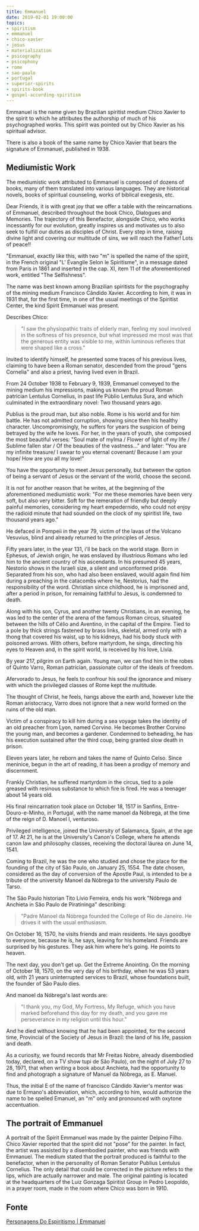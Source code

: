 ```yaml
---
title: Emmanuel
date: 2019-02-01 19:00:00
topics: 
- spiritism
- emmanuel
- chico-xavier
- jesus
- materialization
- psicography
- psicophony
- rome
- sao-paulo
- portugal
- superior-spirits
- spirits-book
- gospel-according-spiritism
---
```


Emmanuel is the name given by Brazilian spiritist medium Chico Xavier to the spirit 
to which he attributes the authorship of much of his psychographed works. This spirit 
was pointed out by Chico Xavier as his spiritual advisor.

There is also a book of the same name by Chico Xavier that bears the signature of Emmanuel, 
published in 1938.

## Mediumistic Work
The mediumistic work attributed to Emmanuel is composed of dozens of books, many of 
them translated into various languages. They are historical novels, books of spiritual 
counseling, works of biblical exegesis, etc.

Dear Friends, it is with great joy that we offer a table with the reincarnations of Emmanuel, described throughout the book Chico, Dialogues and Memories. The trajectory of this Benefactor, alongside Chico, who works incessantly for our evolution, greatly inspires us and motivates us to also seek to fulfill our duties as disciples of Christ. Every step in time, raising divine light and covering our multitude of sins, we will reach the Father! Lots of peace!!

"Emmanuel, exactly like this, with two "m" is spelled the name of the spirit, in the French original "L' Évangile Selon le Spiritisme", in a message dated from Paris in 1861 and inserted in the cap. XI, item 11 of the aforementioned work, entitled "The Selfishness".

The name was best known among Brazilian spiritists for the psychography of the mining medium Francisco Cândido Xavier. According to him, it was in 1931 that, for the first time, in one of the usual meetings of the Spiritist Center, the kind Spirit Emmanuel was present.

Describes Chico: 

> "I saw the physiopathic traits of elderly man, feeling my soul involved in the softness of his presence, but what impressed me most was that the generous entity was visible to me, within luminous reflexes that were shaped like a cross."

Invited to identify himself, he presented some traces of his previous lives, claiming to have been a Roman senator, descended from the proud "gens Cornelia" and also a priest, having lived even in Brazil.

From 24 October 1938 to February 9, 1939, Emmanuel conveyed to the mining medium his impressions, making us known the proud Roman patrician Lentulus Cornelius, in past life Públio Lentulus Sura, and which culminated in the extraordinary novel: Two thousand years ago.

Publius is the proud man, but also noble. Rome is his world and for him battle. He has not admitted corruption, showing since then his healthy character. Uncompromisingly, he suffers for years the suspicion of being betrayed by the wife he loves. For her, in the years of youth, she composed the most beautiful verses: "Soul mate of mylma / Flower of light of my life / Sublime fallen star / Of the beauties of the vastness..." and later: "You are my infinite treasure/ I swear to you eternal covenant/ Because I am your hope/ How are you all my love!"

You have the opportunity to meet Jesus personally, but between the option of being a servant of Jesus or the servant of the world, choose the second.

It is not for another reason that he writes, at the beginning of the aforementioned mediumistic work: "For me these memories have been very soft, but also very bitter. Soft for the remeration of friendly but deeply painful memories, considering my heart empedernido, who could not enjoy the radioid minute that had sounded on the clock of my spiritist life, two thousand years ago."

He defaced in Pompeii in the year 79, victim of the lavas of the Volcano Vesuvius, blind and already returned to the principles of Jesus.

Fifty years later, in the year 131, i'll be back on the world stage. Born in Ephesus, of Jewish origin, he was enslaved by illustrious Romans who led him to the ancient country of his ascendants. In his presumed 45 years, Nestorio shows in the Israeli size, a silent and unconformed pride. Separated from his son, who had also been enslaved, would again find him during a preaching in the catacombs where he, Nestorius, had the responsibility of the word. Christian since childhood, he is imprisoned and, after a period in prison, for remaining faithful to Jesus, is condemned to death.

Along with his son, Cyrus, and another twenty Christians, in an evening, he was led to the center of the arena of the famous Roman circus, situated between the hills of Célio and Aventino, in the capital of the Empire. Tied to a pole by thick strings fastened by brass links, skeletal, armed only with a thong that covered his waist, up to his kidneys, had his body stuck with poisoned arrows. With others, before martyrdom, he sings, directing his eyes to Heaven and, in the spirit world, is received by his love, Livia.

By year 217, pilgrim on Earth again. Young man, we can find him in the robes of Quinto Varro, Roman patrician, passionate cultor of the ideals of freedom.

Afervorado to Jesus, he feels to confrour his soul the ignorance and misery with which the privileged classes of Rome kept the multitude.

The thought of Christ, he feels, hangs above the earth and, however lute the Roman aristocracy, Varro does not ignore that a new world formed on the ruins of the old man.

Victim of a conspiracy to kill him during a sea voyage takes the identity of an old preacher from Lyon, named Corvino. He becomes Brother Corvino the young man, and becomes a gardener. Condemned to beheading, he has his execution sustained after the third coup, being granted slow death in prison.

Eleven years later, he reborn and takes the name of Quinto Celso. Since meninice, begun in the art of reading, it has been a prodigy of memory and discernment.

Frankly Christian, he suffered martyrdom in the circus, tied to a pole greased with resinous substance to which fire is fired. He was a teenager about 14 years old.

His final reincarnation took place on October 18, 1517 in Sanfins, Entre-Douro-e-Minho, in 
Portugal, with the name manoel da Nóbrega, at the time of the reign of D. Manoel I, venturoso.

Privileged intelligence, joined the University of Salamanca, Spain, at the age of 17. At 
21, he is at the University's Canon's College, where he attends canon law and philosophy classes, 
receiving the doctoral láurea on June 14, 1541.

Coming to Brazil, he was the one who studied and chose the place for the founding of the 
city of São Paulo, on January 25, 1554. The date chosen, considered as the day of conversion of the 
Apostle Paul, is intended to be a tribute of the university Manoel da Nóbrega to the university Paulo de Tarso.

The São Paulo historian Tito Lívio Ferreira, ends his work "Nóbrega and Anchieta in São Paulo de 
Piratininga" describing: 

> "Padre Manoel da Nóbrega founded the College of Rio de Janeiro. He drives it with the usual enthusiasm. 

On October 16, 1570, he visits friends and main residents. He says goodbye to everyone, because he is, 
he says, leaving for his homeland. Friends are surprised by his gestures. They ask him where he's going. 
He points to heaven.

The next day, you don't get up. Get the Extreme Anointing. On the morning of October 18, 1570, 
on the very day of his birthday, when he was 53 years old, with 21 years uninterrupted services to 
Brazil, whose foundations built, the founder of São Paulo dies.

And manoel da Nóbrega's last words are: 
> "I thank you, my God, My Fortress, My Refuge, which you have marked beforehand this day 
for my death, and you gave me perseverance in my religion until this hour."

And he died without knowing that he had been appointed, for the second time, 
Provincial of the Society of Jesus in Brazil: the land of his life, passion and death.

As a curiosity, we found records that Mr Freitas Nobre, already disembodied today, declared, on a 
TV show tupi de São Paulo), on the night of July 27 to 28, 1971, that when writing a book about 
Anchieta, had the opportunity to find and photograph a signature of Manuel da Nóbrega, as E. Manuel.

Thus, the initial E of the name of francisco Cândido Xavier's mentor was due to Ermano's 
abbreviation, which, according to him, would authorize the name to be spelled Emanuel, 
an "m" only and pronounced with oxytone accentuation. 

## The portrait of Emmanuel 
A portrait of the Spirit Emmanuel was made by the painter Delpino Filho. Chico Xavier reported that the spirit did not "pose" for the painter. In fact, the artist was assisted by a disembodied painter, who was friends with Emmanuel. The medium stated that the portrait produced is faithful to the benefactor, when in the personality of Roman Senator Publius Lentulus Cornelius. The only detail that could be corrected in the picture refers to the lips, which are actually narrower and male. The original painting is located at the headquarters of the Luiz Gonzaga Spiritist Group in Pedro Leopoldo, in a prayer room, made in the room where Chico was born in 1910.


## Fonte
[Personagens Do Espiritismo | Emmanuel](https://personagensdoespiritismo.blogspot.com/2013/12/emmanuel.html)


